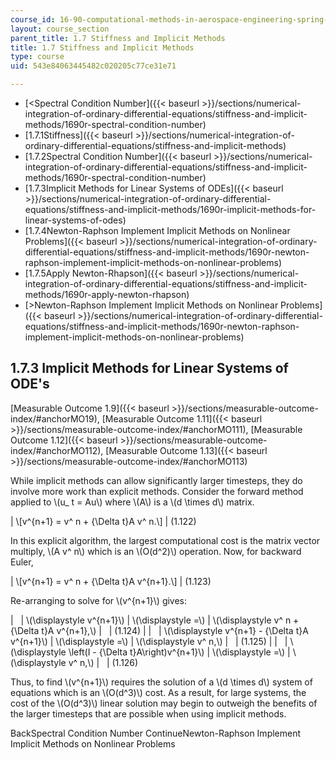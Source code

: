 ```yaml
---
course_id: 16-90-computational-methods-in-aerospace-engineering-spring-2014
layout: course_section
parent_title: 1.7 Stiffness and Implicit Methods
title: 1.7 Stiffness and Implicit Methods
type: course
uid: 543e84063445482c020205c77ce31e71

---
```


*   [<Spectral Condition Number]({{< baseurl >}}/sections/numerical-integration-of-ordinary-differential-equations/stiffness-and-implicit-methods/1690r-spectral-condition-number)
*   [1.7.1Stiffness]({{< baseurl >}}/sections/numerical-integration-of-ordinary-differential-equations/stiffness-and-implicit-methods)
*   [1.7.2Spectral Condition Number]({{< baseurl >}}/sections/numerical-integration-of-ordinary-differential-equations/stiffness-and-implicit-methods/1690r-spectral-condition-number)
*   [1.7.3Implicit Methods for Linear Systems of ODEs]({{< baseurl >}}/sections/numerical-integration-of-ordinary-differential-equations/stiffness-and-implicit-methods/1690r-implicit-methods-for-linear-systems-of-odes)
*   [1.7.4Newton-Raphson Implement Implicit Methods on Nonlinear Problems]({{< baseurl >}}/sections/numerical-integration-of-ordinary-differential-equations/stiffness-and-implicit-methods/1690r-newton-raphson-implement-implicit-methods-on-nonlinear-problems)
*   [1.7.5Apply Newton-Rhapson]({{< baseurl >}}/sections/numerical-integration-of-ordinary-differential-equations/stiffness-and-implicit-methods/1690r-apply-newton-rhapson)
*   [\>Newton-Raphson Implement Implicit Methods on Nonlinear Problems]({{< baseurl >}}/sections/numerical-integration-of-ordinary-differential-equations/stiffness-and-implicit-methods/1690r-newton-raphson-implement-implicit-methods-on-nonlinear-problems)

1.7.3 Implicit Methods for Linear Systems of ODE's
--------------------------------------------------

[Measurable Outcome 1.9]({{< baseurl >}}/sections/measurable-outcome-index/#anchorMO19), [Measurable Outcome 1.11]({{< baseurl >}}/sections/measurable-outcome-index/#anchorMO111), [Measurable Outcome 1.12]({{< baseurl >}}/sections/measurable-outcome-index/#anchorMO112), [Measurable Outcome 1.13]({{< baseurl >}}/sections/measurable-outcome-index/#anchorMO113)

While implicit methods can allow significantly larger timesteps, they do involve more work than explicit methods. Consider the forward method applied to \\(u\_ t = Au\\) where \\(A\\) is a \\(d \\times d\\) matrix.

| \\\[v^{n+1} = v^ n + {\\Delta t}A v^ n.\\\] | (1.122) 

In this explicit algorithm, the largest computational cost is the matrix vector multiply, \\(A v^ n\\) which is an \\(O(d^2)\\) operation. Now, for backward Euler,

| \\\[v^{n+1} = v^ n + {\\Delta t}A v^{n+1}.\\\] | (1.123) 

Re-arranging to solve for \\(v^{n+1}\\) gives:

| &nbsp; | \\(\\displaystyle v^{n+1}\\) | \\(\\displaystyle =\\) | \\(\\displaystyle v^ n + {\\Delta t}A v^{n+1},\\) | &nbsp; | (1.124) |
| &nbsp; | \\(\\displaystyle v^{n+1} - {\\Delta t}A v^{n+1}\\) | \\(\\displaystyle =\\) | \\(\\displaystyle v^ n,\\) | &nbsp; | (1.125) |
| &nbsp; | \\(\\displaystyle \\left(I - {\\Delta t}A\\right)v^{n+1}\\) | \\(\\displaystyle =\\) | \\(\\displaystyle v^ n,\\) | &nbsp; | (1.126) 

Thus, to find \\(v^{n+1}\\) requires the solution of a \\(d \\times d\\) system of equations which is an \\(O(d^3)\\) cost. As a result, for large systems, the cost of the \\(O(d^3)\\) linear solution may begin to outweigh the benefits of the larger timesteps that are possible when using implicit methods.

BackSpectral Condition Number ContinueNewton-Raphson Implement Implicit Methods on Nonlinear Problems